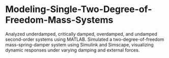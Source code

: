 # Modeling-Single-Two-Degree-of-Freedom-Mass-Systems
Analyzed underdamped, critically damped, overdamped, and undamped second-order systems using MATLAB. Simulated a two-degree-of-freedom mass-spring-damper system using Simulink and Simscape, visualizing dynamic responses under varying damping and external forces.
